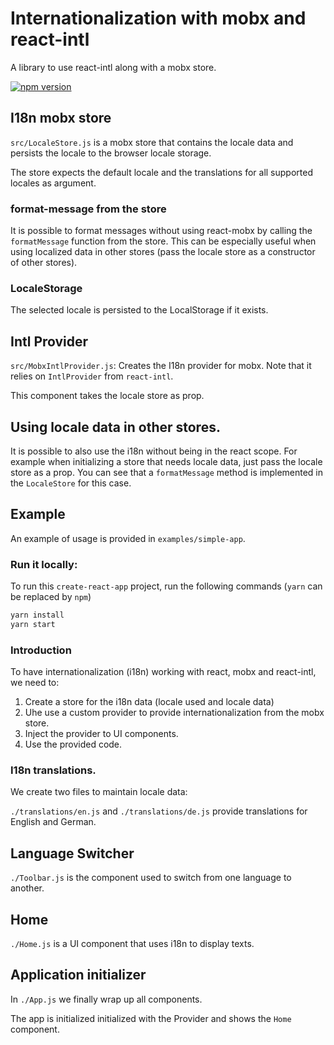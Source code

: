 # Internationalization with mobx and react-intl

A library to use react-intl along with a mobx store.  

[![npm version](https://badge.fury.io/js/mobx-react-intl.svg)](https://badge.fury.io/js/mobx-react-intl)

## I18n mobx store

`src/LocaleStore.js` is a mobx store that contains the locale data and persists the 
locale to the browser locale storage. 

The store expects the default locale and the translations for all supported locales as argument.

### format-message from the store
It is possible to format messages without using react-mobx by calling the `formatMessage` function from the store. 
This can be especially useful when using localized data in other stores (pass the locale store as a constructor of other stores). 

### LocaleStorage

The selected locale is persisted to the LocalStorage if it exists. 

## Intl Provider

`src/MobxIntlProvider.js`: Creates the I18n provider for mobx. Note that it relies on `IntlProvider` from `react-intl`. 

This component takes the locale store as prop. 

## Using locale data in other stores.

It is possible to also use the i18n without being in the react scope. For example when initializing a 
store that needs locale data, just pass the locale store as a prop. You can see that a `formatMessage` method 
is implemented in the `LocaleStore` for this case. 

## Example

An example of usage is provided in `examples/simple-app`. 

### Run it locally: 
To run this `create-react-app` project, run the following commands (`yarn` can be replaced by `npm`)

```bash
yarn install 
yarn start
```

### Introduction

To have internationalization (i18n) working with react, mobx and react-intl, 
we need to: 

1. Create a store for the i18n data (locale used and locale data)
2. Uhe use a custom provider to provide internationalization from the mobx store. 
3. Inject the provider to UI components.
4. Use the provided code. 

### I18n translations.

We create two files to maintain locale data: 

`./translations/en.js` and `./translations/de.js` provide translations for English and German. 



## Language Switcher

`./Toolbar.js` is the component used to switch from one language to another. 

## Home

`./Home.js` is a UI component that uses i18n to display texts. 


## Application initializer 

In `./App.js` we finally wrap up all components. 

The app is initialized initialized with the Provider and shows the `Home` component. 

